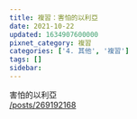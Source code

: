 ```yaml
---
title: 複習：害怕的以利亞
date: 2021-10-22
updated: 1634907600000
pixnet_category: 複習
categories: ['4. 其他', '複習']
tags: []
sidebar: 
---
```


<p>害怕的以利亞<br/>
<a href="/posts/269192168" target="_blank">/posts/269192168</a></p>
<p> </p>
